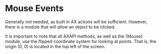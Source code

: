 # Mouse Events

Generally not needed, as built in AX actions will be sufficient. However, there
is a module that will allow an object to be clicked.

It is important to note that all AXAPI methods, as well as the {Mouse}
module, use the flipped coordinate system for looking at points. That
is, the origin (0, 0) is located in the top left of the screen.
